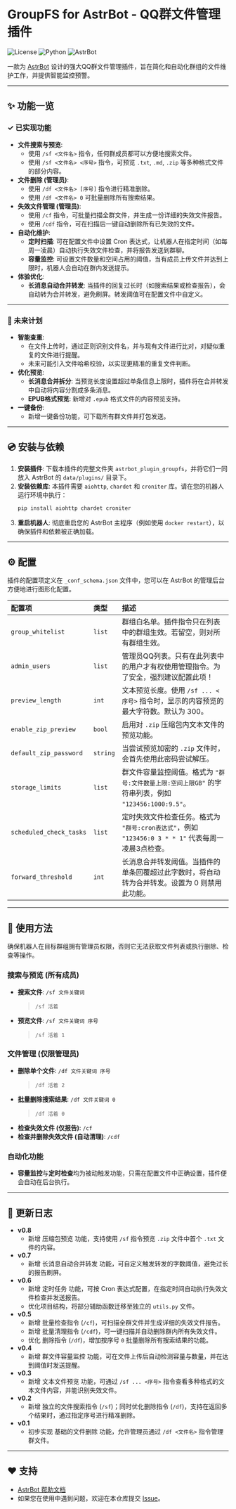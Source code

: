 # GroupFS for AstrBot - QQ群文件管理插件

![License](https://img.shields.io/badge/license-MIT-green)
![Python](https://img.shields.io/badge/python-3.10+-blue.svg)
![AstrBot](https://img.shields.io/badge/framework-AstrBot-orange)

一款为 [AstrBot](https://github.com/AstrBotDevs/AstrBot) 设计的强大QQ群文件管理插件，旨在简化和自动化群组的文件维护工作，并提供智能监控预警。

---

## ✨ 功能一览

### ✓ 已实现功能

* **文件搜索与预览**:
    * 使用 `/sf <文件名>` 指令，任何群成员都可以方便地搜索文件。
    * 使用 `/sf <文件名> <序号>` 指令，可预览 `.txt`, `.md`, `.zip` 等多种格式文件的部分内容。
* **文件删除 (管理员)**:
    * 使用 `/df <文件名> [序号]` 指令进行精准删除。
    * 使用 `/df <文件名> 0` 可批量删除所有搜索结果。
* **失效文件管理 (管理员)**:
    * 使用 `/cf` 指令，可批量扫描全群文件，并生成一份详细的失效文件报告。
    * 使用 `/cdf` 指令，可在扫描后一键自动删除所有已失效的文件。
* **自动化维护**:
    * **定时扫描**: 可在配置文件中设置 Cron 表达式，让机器人在指定时间（如每周一凌晨）自动执行失效文件检查，并将报告发送到群聊。
    * **容量监控**: 可设置文件数量和空间占用的阈值，当有成员上传文件并达到上限时，机器人会自动在群内发送提示。
* **体验优化**:
    * **长消息自动合并转发**: 当插件的回复过长时（如搜索结果或检查报告），会自动转为合并转发，避免刷屏。转发阈值可在配置文件中自定义。

---

### 🚀 未来计划

* **智能查重**:
    * 在文件上传时，通过正则识别文件名，并与现有文件进行比对，对疑似重复的文件进行提醒。
    * 未来可能引入文件哈希校验，以实现更精准的重复文件判断。
* **优化预览**:
    * **长消息合并拆分**: 当预览长度设置超过单条信息上限时，插件将在合并转发中自动将内容分割成多条消息。
    * **EPUB格式预览**: 新增对 `.epub` 格式文件的内容预览支持。
* **一键备份**:
    * 新增一键备份功能，可下载所有群文件并打包发送。

---

## 💿 安装与依赖

1. **安装插件**: 下载本插件的完整文件夹 `astrbot_plugin_groupfs`，并将它们一同放入 AstrBot 的 `data/plugins/` 目录下。
2. **安装依赖库**: 本插件需要 `aiohttp`, `chardet` 和 `croniter` 库。请在您的机器人运行环境中执行：
    ```bash
    pip install aiohttp chardet croniter
    ```
3. **重启机器人**: 彻底重启您的 AstrBot 主程序（例如使用 `docker restart`），以确保插件和依赖被正确加载。

---

## ⚙️ 配置

插件的配置项定义在 `_conf_schema.json` 文件中，您可以在 AstrBot 的管理后台方便地进行图形化配置。

| 配置项 | 类型 | 描述 |
| :--- | :--- | :--- |
| `group_whitelist` | `list` | 群组白名单。插件指令只在列表中的群组生效。若留空，则对所有群组生效。 |
| `admin_users` | `list` | 管理员QQ列表。只有在此列表中的用户才有权使用管理指令。为了安全，强烈建议配置此项！ |
| `preview_length` | `int` | 文本预览长度。使用 `/sf ... <序号>` 指令时，显示的内容预览的最大字符数。默认为 300。 |
| `enable_zip_preview` | `bool` | 启用对 `.zip` 压缩包内文本文件的预览功能。 |
| `default_zip_password` | `string` | 当尝试预览加密的 `.zip` 文件时，会首先使用此密码尝试解压。|
| `storage_limits` | `list` | 群文件容量监控阈值。格式为 `"群号:文件数量上限:空间上限GB"` 的字符串列表，例如 `"123456:1000:9.5"`。 |
| `scheduled_check_tasks` | `list` | 定时失效文件检查任务。格式为 `"群号:cron表达式"`，例如 `"123456:0 3 * * 1"` 代表每周一凌晨3点检查。 |
| `forward_threshold` | `int` | 长消息合并转发阈值。当插件的单条回覆超过此字数时，将自动转为合并转发。设置为 0 则禁用此功能。 |

---

## 📖 使用方法

确保机器人在目标群组拥有管理员权限，否则它无法获取文件列表或执行删除、检查等操作。

### 搜索与预览 (所有成员)

* **搜索文件**: `/sf 文件关键词`
    > `/sf 活着`
* **预览文件**: `/sf 文件关键词 序号`
    > `/sf 活着 1`

### 文件管理 (仅限管理员)

* **删除单个文件**: `/df 文件关键词 序号`
    > `/df 活着 2`
* **批量删除搜索结果**: `/df 文件关键词 0`
    > `/df 活着 0`
* **检查失效文件 (仅报告)**: `/cf`
* **检查并删除失效文件 (自动清理)**: `/cdf`

### 自动化功能

* **容量监控**与**定时检查**均为被动触发功能，只需在配置文件中正确设置，插件便会自动在后台执行。

---

## 📝 更新日志

* **v0.8**
    * 新增 压缩包预览 功能，支持使用 `/sf` 指令预览 `.zip` 文件中首个 `.txt` 文件的内容。
* **v0.7**
    * 新增 长消息自动合并转发 功能，可自定义触发转发的字数阈值，避免过长的报告刷屏。
* **v0.6**
    * 新增 定时任务 功能，可按 Cron 表达式配置，在指定时间自动执行失效文件检查并发送报告。
    * 优化项目结构，将部分辅助函数迁移至独立的 `utils.py` 文件。
* **v0.5**
    * 新增 批量检查指令 (`/cf`)，可扫描全群文件并生成详细的失效文件报告。
    * 新增 批量清理指令 (`/cdf`)，可一键扫描并自动删除群内所有失效文件。
    * 优化 删除指令 (`/df`)，增加按序号 `0` 批量删除所有搜索结果的功能。
* **v0.4**
    * 新增 群文件容量监控 功能，可在文件上传后自动检测容量与数量，并在达到阈值时发送提醒。
* **v0.3**
    * 新增 文本文件预览 功能，可通过 `/sf ... <序号>` 指令查看多种格式的文本文件内容，并能识别失效文件。
* **v0.2**
    * 新增 独立的文件搜索指令 (`/sf`)；同时优化删除指令 (`/df`)，支持在返回多个结果时，通过指定序号进行精准删除。
* **v0.1**
    * 初步实现 基础的文件删除 功能，允许管理员通过 `/df <文件名>` 指令管理群文件。

---

## ❤️ 支持

* [AstrBot 帮助文档](https://astrbot.app)
* 如果您在使用中遇到问题，欢迎在本仓库提交 [Issue](https://github.com/Foolllll-J/astrbot_plugin_GroupFS/issues)。
